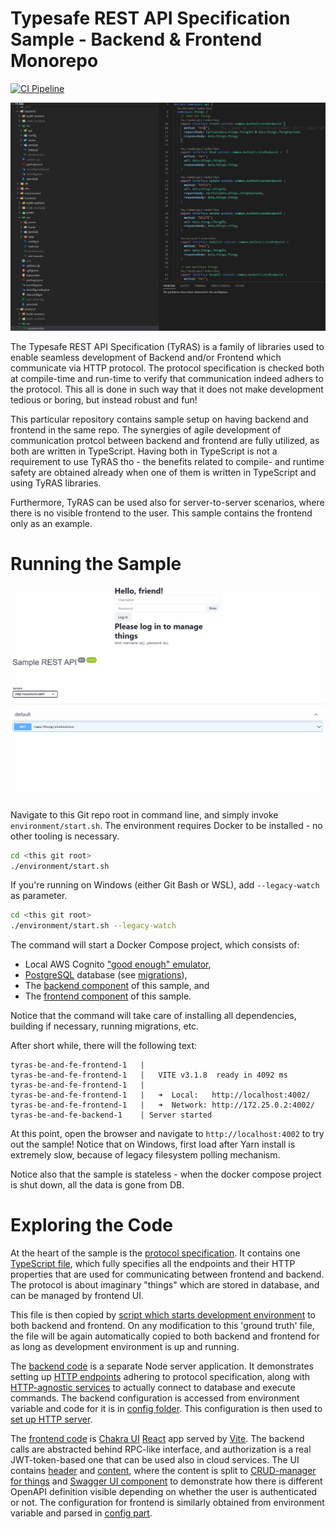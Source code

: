 # Typesafe REST API Specification Sample - Backend & Frontend Monorepo

[![CI Pipeline](https://github.com/ty-ras/sample-be-fe-monorepo/actions/workflows/ci.yml/badge.svg)](https://github.com/ty-ras/sample-be-fe-monorepo/actions/workflows/ci.yml)

![Animation of Protocol Change Cascade](https://raw.githubusercontent.com/ty-ras/sample-be-fe-monorepo/main/doc/protocol-usage.gif)

The Typesafe REST API Specification (TyRAS) is a family of libraries used to enable seamless development of Backend and/or Frontend which communicate via HTTP protocol.
The protocol specification is checked both at compile-time and run-time to verify that communication indeed adhers to the protocol.
This all is done in such way that it does not make development tedious or boring, but instead robust and fun!

This particular repository contains sample setup on having backend and frontend in the same repo.
The synergies of agile development of communication protcol between backend and frontend are fully utilized, as both are written in TypeScript.
Having both in TypeScript is not a requirement to use TyRAS tho - the benefits related to compile- and runtime safety are obtained already when one of them is written in TypeScript and using TyRAS libraries.

Furthermore, TyRAS can be used also for server-to-server scenarios, where there is no visible frontend to the user.
This sample contains the frontend only as an example.

# Running the Sample

![Animation of Frontend Usage](https://raw.githubusercontent.com/ty-ras/sample-be-fe-monorepo/main/doc/fe-usage.gif)

Navigate to this Git repo root in command line, and simply invoke `environment/start.sh`.
The environment requires Docker to be installed - no other tooling is necessary.
```sh
cd <this git root>
./environment/start.sh
```

If you're running on Windows (either Git Bash or WSL), add `--legacy-watch` as parameter.
```sh
cd <this git root>
./environment/start.sh --legacy-watch
```

The command will start a Docker Compose project, which consists of:
- Local AWS Cognito ["good enough" emulator](https://github.com/jagregory/cognito-local),
- [PostgreSQL](https://www.postgresql.org) database (see [migrations](./db/migrations)),
- The [backend component](./backend) of this sample, and
- The [frontend component](./frontend) of this sample.

Notice that the command will take care of installing all dependencies, building if necessary, running migrations, etc.

After short while, there will the following text:
```
tyras-be-and-fe-frontend-1   |
tyras-be-and-fe-frontend-1   |   VITE v3.1.8  ready in 4092 ms
tyras-be-and-fe-frontend-1   |
tyras-be-and-fe-frontend-1   |   ➜  Local:   http://localhost:4002/
tyras-be-and-fe-frontend-1   |   ➜  Network: http://172.25.0.2:4002/
tyras-be-and-fe-backend-1    | Server started
```

At this point, open the browser and navigate to `http://localhost:4002` to try out the sample!
Notice that on Windows, first load after Yarn install is extremely slow, because of legacy filesystem polling mechanism.

Notice also that the sample is stateless - when the docker compose project is shut down, all the data is gone from DB.

# Exploring the Code
At the heart of the sample is the [protocol specification](./protocol).
It contains one [TypeScript file](./protocol/src/protocol.d.ts), which fully specifies all the endpoints and their HTTP properties that are used for communicating between frontend and backend.
The protocol is about imaginary "things" which are stored in database, and can be managed by frontend UI.

This file is then copied by [script which starts development environment](./environment/start.sh) to both backend and frontend.
On any modification to this 'ground truth' file, the file will be again automatically copied to both backend and frontend for as long as development environment is up and running.

The [backend code](./backend) is a separate Node server application.
It demonstrates setting up [HTTP endpoints](./backend/src/api/endpoints) adhering to protocol specification, along with [HTTP-agnostic services](./backend/src/services/) to actually connect to database and execute commands.
The backend configuration is accessed from environment variable and code for it is in [config folder](./backend/src/config/).
This configuration is then used to [set up HTTP server](./backend/src/server/).

The [frontend code](./frontend/) is [Chakra UI](https://chakra-ui.com) [React](https://reactjs.org) app served by [Vite](https://vitejs.dev).
The backend calls are abstracted behind RPC-like interface, and authorization is a real JWT-token-based one that can be used also in cloud services.
The UI contains [header](./frontend/src/Header) and [content](./frontend/src/Content), where the content is split to [CRUD-manager for things](./frontend/src/Content/CRUD) and [Swagger UI component](./frontend/src/Content/APIDoc.tsx) to demonstrate how there is different OpenAPI definition visible depending on whether the user is authenticated or not.
The configuration for frontend is similarly obtained from environment variable and parsed in [config part](./frontend/src/config).

